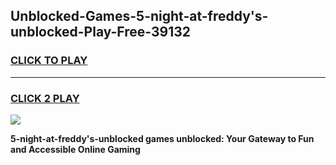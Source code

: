 
## Unblocked-Games-5-night-at-freddy's-unblocked-Play-Free-39132
<h3>
<a href="https://premium76.site?title=5-night-at-freddy's-unblocked&ref=23A">CLICK TO PLAY</a></h3>
<hr>

<h3>
<a href="https://premium76.site?title=5-night-at-freddy's-unblocked&ref=23A">CLICK 2 PLAY</a>
  
</h3>

<a href="https://premium76.site?title=5-night-at-freddy's-unblocked&ref=23A"><img src="https://clearcache.store/games.png"></a>


**5-night-at-freddy's-unblocked games unblocked: Your Gateway to Fun and Accessible Online Gaming**
